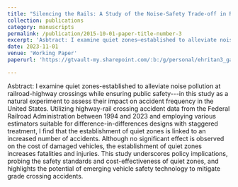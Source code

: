```yaml
---
title: "Silencing the Rails: A Study of the Noise-Safety Trade-off in Railway Quiet Zones, 2023"
collection: publications
category: manuscripts
permalink: /publication/2015-10-01-paper-title-number-3
excerpt: 'Asbtract: I examine quiet zones—established to alleviate noise pollution at railroad-highway crossings while ensuring public safety—in this study as a natural experiment to assess their impact on accident frequency in the United States. Leveraging highway-rail crossing accident data from the Federal Railroad Administration (1994–2023) and applying difference-in-differences methods with staggered treatment estimators, I find that quiet zones are associated with a 1.27 times higher annual accident rate at railway crossings within these zones. Although vehicle damage costs remain unaffected, quiet zones significantly increase fatalities and injuries. Further analysis using residential property sales data suggests that, even under optimistic benefit estimates, the substantial safety-related costs of quiet zones considerably exceed their benefits. These findings raise important policy questions regarding the safety standards and cost-effectiveness of quiet zones and highlight the potential for new vehicle safety technologies to mitigate grade crossing accidents.'
date: 2023-11-01
venue: 'Working Paper'
paperurl: 'https://gtvault-my.sharepoint.com/:b:/g/personal/ehritan3_gatech_edu/Ef10rv2FQLVIru_dY-5PXpQBY4TpkRP_W3Zt5miHbpTo_Q?e=vzmNhI'

---
```


Asbtract: I examine quiet zones-established to alleviate noise pollution at railroad-highway crossings while ensuring public safety---in this study as a natural experiment to assess their impact on accident frequency in the United States. Utilizing highway-rail crossing accident data from the Federal Railroad Administration between 1994 and 2023 and employing various estimators suitable for difference-in-differences designs with staggered treatment, I find that the establishment of quiet zones is linked to an increased number of accidents. Although no significant effect is observed on the cost of damaged vehicles, the establishment of quiet zones increases fatalities and injuries. This study underscores policy implications, probing the safety standards and cost-effectiveness of quiet zones, and highlights the potential of emerging vehicle safety technology to mitigate grade crossing accidents.  
